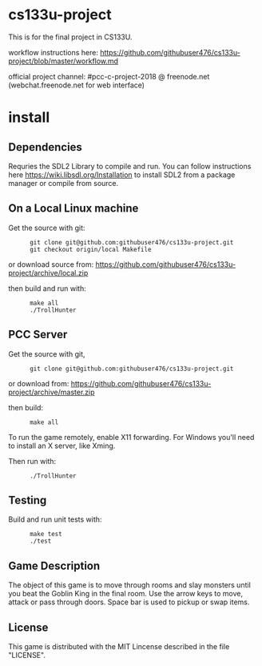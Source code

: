 # cs133u-project
This is for the final project in CS133U.

workflow instructions here: https://github.com/githubuser476/cs133u-project/blob/master/workflow.md

official project channel: #pcc-c-project-2018 @ freenode.net (webchat.freenode.net for web interface)

# install

## Dependencies

Requries the SDL2 Library to compile and run. You can follow instructions here https://wiki.libsdl.org/Installation to 
install SDL2 from a package manager or compile from source.

  ## On a Local Linux machine
  
  Get the source with git:
  
          git clone git@github.com:githubuser476/cs133u-project.git
          git checkout origin/local Makefile
          
or download source from: https://github.com/githubuser476/cs133u-project/archive/local.zip

then build and run with:

          make all
          ./TrollHunter
          
## PCC Server

Get the source with git, 

          git clone git@github.com:githubuser476/cs133u-project.git
  
  or download from: https://github.com/githubuser476/cs133u-project/archive/master.zip

then build:

          make all
          
  To run the game remotely, enable X11 forwarding. For Windows you'll need to install an X server, like Xming.
  
  Then run with: 
  
          ./TrollHunter
  
       
  ## Testing
  
  Build and run unit tests with:
  
          make test
          ./test
  
          

## Game Description

 
The object of this game is to move through rooms and slay monsters until you beat the Goblin King in the final room. 
Use the arrow keys to move, attack or pass through doors. Space bar is used to pickup or swap items.


## License

 This game is distributed with the MIT Lincense described in the file "LICENSE".

